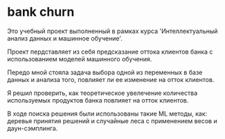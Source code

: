 # bank churn
Это учебный проект выполненный в рамках курса 'Интеллектуальный анализ данных и машинное обучение'.

Проект пердставляет из себя предсказание оттока клиентов банка с использованием моделей машинного обучения.

Передо мной стояла задача выбора одной из переменных в базе данных и анализа того, повлияет ли ее изменение на отток клиентов.

Я решил проверить, как теоретическое увелечение количества используемых продуктов банка повлияет на отток клиентов.

В ходе поиска решения были использованы такие ML методы, как: деревья принятия решений и случайные леса с применением весов и даун-сэмплинга.
